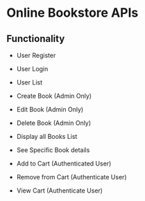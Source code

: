 # Online Bookstore APIs 
## Functionality

- User Register
- User Login
- User List

- Create Book (Admin Only)
- Edit Book (Admin Only)
- Delete Book (Admin Only)
- Display all Books List
- See Specific Book details


- Add to Cart   (Authenticated User)
- Remove from Cart (Authenticate User)
- View Cart (Authenticate User)
